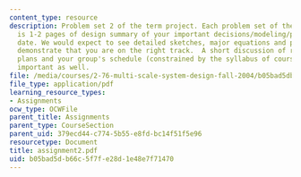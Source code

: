 ```yaml
---
content_type: resource
description: Problem set 2 of the term project. Each problem set of the term project
  is 1-2 pages of design summary of your important decisions/modeling/progress to
  date. We would expect to see detailed sketches, major equations and plots which
  demonstrate that you are on the right track.  A short discussion of risks/mitigation
  plans and your group's schedule (constrained by the syllabus of course) would be
  important as well.
file: /media/courses/2-76-multi-scale-system-design-fall-2004/b05bad5db66c5f7fe28d1e48e7f71470_assignment2.pdf
file_type: application/pdf
learning_resource_types:
- Assignments
ocw_type: OCWFile
parent_title: Assignments
parent_type: CourseSection
parent_uid: 379ecd44-c774-5b55-e8fd-bc14f51f5e96
resourcetype: Document
title: assignment2.pdf
uid: b05bad5d-b66c-5f7f-e28d-1e48e7f71470
---
```

